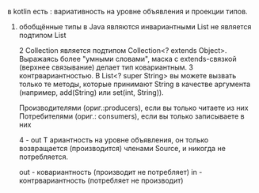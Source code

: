 в kotlin есть :
 вариативность на уровне объявления и проекции типов.

1. обобщённые типы в Java являются инвариантными
List<String> не является подтипом List<Object>

2 Collection<String> является подтипом Collection<? extends Object>. Выражаясь более "умными словами", маска с extends-связкой (верхнее связывание) делает тип ковариантным.
3 контрвариантностью. В List<? super String> вы можете вызвать только те методы, которые принимают String в качестве аргумента (например, add(String) или set(int, String)).

Производителями (ориг.:producers), если вы только читаете из них
Потребителями (ориг.: consumers), если вы только записываете в них


4 - out T ариантность на уровне объявления, он только возвращается (производится) членами Source<T>, и никогда не потребляется.

out - ковариантность (производит не потребляет)
in - контрвариантность (потребляет не производит)
